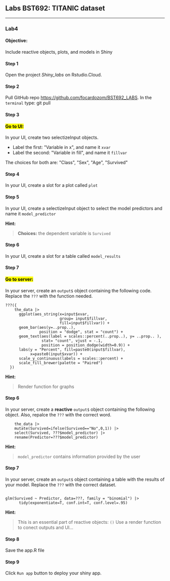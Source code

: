 ##  Labs BST692: TITANIC dataset

---

### Lab4

#### Objective:

Include reactive objects, plots, and models in Shiny 

#### Step 1

Open the project *Shiny_labs* on Rstudio.Cloud. 

#### Step 2

Pull GitHub repo https://github.com/focardozom/BST692_LABS. In the `terminal` type: git pull

#### Step 3

#### <mark>Go to UI:</mark>

In your UI, create two selectizeInput objects. 

* Label the first: "Variable in x", and name it `xvar`
* Label the second: "Variable in fill", and name it `fillvar`

The choices for both are: "Class", "Sex", "Age", "Survived"

#### Step 4

In your UI, create a slot for a plot called `plot`

#### Step 5

In your UI, create a selectizeInput object to select the model predictors and name it `model_predictor`

**Hint:**

> **Choices:** the dependent variable is `Survived`

#### Step 6

In your UI, create a slot for a table called `model_results`

#### Step 7

#### <mark>Go to server:</mark>

In your server, create an `output$` object containing the following code. Replace the `???` with the function needed. 

```
???({
    the_data |>   
      ggplot(aes_string(x=input$xvar,   
                        group= input$fillvar,   
                        fill=input$fillvar)) +  
      geom_bar(aes(y=..prop..), 
               position = "dodge", stat = "count") +
      geom_text(aes(label = scales::percent(..prop..), y= ..prop.. ), 
                stat= "count", vjust = -.1, 
                position = position_dodge(width=0.9)) +
      labs(y = "Percent", fill=paste0(input$fillvar), 
           x=paste0(input$xvar)) +
      scale_y_continuous(labels = scales::percent) +
      scale_fill_brewer(palette = "Paired")
  })
```
**Hint:**

> Render function for graphs

#### Step 6

In your server, create a **reactive** `output$` object containing the following object. Also, repalce the `???` with the correct word.
 

```
    the_data |> 
    mutate(Survived=ifelse(Survived=="No",0,1)) |> 
    select(Survived, ???$model_predictor) |> 
    rename(Predictor=???$model_predictor)

```


**Hint:**

> `model_predictor` contains information provided by the user


#### Step 7

In your server, create an `output$` object containing a table with the results of your model. Replace the `???` with the correct dataset. 

```

glm(Survived ~ Predictor, data=???, family = "binomial") |> 
      tidy(exponentiate=T, conf.int=T, conf.level=.95)

```

**Hint:**

> This is an essential part of reactive objects: `()` 
> Use a render function to conect outputs and UI...

#### Step 8

Save the app.R file

#### Step 9

Click `Run app` button to deploy your shiny app. 


